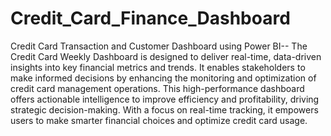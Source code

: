 # Credit_Card_Finance_Dashboard
Credit Card Transaction and Customer Dashboard using Power BI--
The Credit Card Weekly Dashboard is designed to deliver real-time, data-driven insights into key financial metrics and trends. It enables stakeholders to make informed decisions by enhancing the monitoring and optimization of credit card management operations. This high-performance dashboard offers actionable intelligence to improve efficiency and profitability, driving strategic decision-making. With a focus on real-time tracking, it empowers users to make smarter financial choices and optimize credit card usage.
